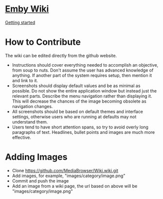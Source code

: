 [Emby Wiki](https://github.com/MediaBrowser/Wiki/wiki)
====

[Getting started](https://github.com/MediaBrowser/Wiki/wiki)
  
  


How to Contribute
====

The wiki can be edited directly from the github website. 

* Instructions should cover everything needed to accomplish an objective, from soup to nuts. Don't assume the user has advanced knowledge of anything. If another part of the system requires setup, then mention it and link to it.
* Screenshots should display default values and be as minimal as possible. Do not show the entire application window but instead just the relevant parts. Describe the menu navigation rather than displaying it. This will decrease the chances of the image becoming obsolete as navigation changes.
* All screenshots should be based on default themes and interface settings, otherwise users who are running at defaults may not understand them. 
* Users tend to have short attention spans, so try to avoid overly long paragraphs of text. Headlines, bullet points and images are much more effective.

Adding Images
====

* Clone https://github.com/MediaBrowser/Wiki.wiki.git
* Add images, for example, "images/category/image.png"
* Commit and push the image
* Add an image from a wiki page, the url based on above will be "images/category/image.png"
